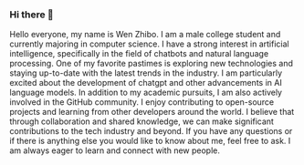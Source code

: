 ### Hi there 👋

<!--
**lv1731606148/lv1731606148** is a ✨ _special_ ✨ repository because its `README.md` (this file) appears on your GitHub profile.

Here are some ideas to get you started:

- 🔭 I’m currently working on ShiHezi University
- 🌱 I’m currently learning ChatGPT
- 👯 I’m looking to collaborate on ...
- 🤔 I’m looking for help with ...
- 💬 Ask me about ...
- 📫 How to reach me: ...
- 😄 Pronouns: ...
- ⚡ Fun fact: ...
-->
Hello everyone, my name is Wen Zhibo. I am a male college student and currently majoring in computer science. I have a strong interest in artificial intelligence, specifically in the field of chatbots and natural language processing.
One of my favorite pastimes is exploring new technologies and staying up-to-date with the latest trends in the industry. I am particularly excited about the development of chatgpt and other advancements in AI language models.
In addition to my academic pursuits, I am also actively involved in the GitHub community. I enjoy contributing to open-source projects and learning from other developers around the world. I believe that through collaboration and shared knowledge, we can make significant contributions to the tech industry and beyond.
If you have any questions or if there is anything else you would like to know about me, feel free to ask. I am always eager to learn and connect with new people.

